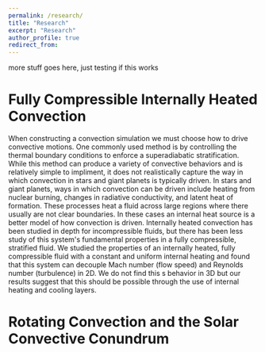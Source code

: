 ```yaml
---
permalink: /research/
title: "Research"
excerpt: "Research"
author_profile: true
redirect_from: 
---
```


more stuff goes here, just testing if this works

Fully Compressible Internally Heated Convection
========
When constructing a convection simulation we must choose how to drive convective motions. One commonly used method is by controlling the thermal boundary conditions to enforce a superadiabatic stratification. While this method can produce a variety of convective behaviors and is relatively simple to impliment, it does not realistically capture the way in which convection in stars and giant planets is typically driven. In stars and giant planets, ways in which convection can be driven include heating from nuclear burning, changes in radiative conductivity, and latent heat of formation. These processes heat a fluid across large regions where there usually are not clear boundaries. In these cases an internal heat source is a better model of how convection is driven. Internally heated convection has been studied in depth for incompressible fluids, but there has been less study of this system's fundamental properties in a fully compressible, stratified fluid. We studied the properties of an internally heated, fully compressible fluid with a constant and uniform internal heating and found that this system can decouple Mach number (flow speed) and Reynolds number (turbulence) in 2D. We do not find this s behavior in 3D but our results suggest that this should be possible through the use of internal heating and cooling layers. 

Rotating Convection and the Solar Convective Conundrum
========
